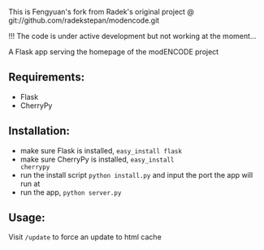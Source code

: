 This is Fengyuan's fork from Radek's original project @ git://github.com/radekstepan/modencode.git

!!! The code is under active development but not working at the moment...

A Flask app serving the homepage of the modENCODE project

## Requirements:
- Flask
- CherryPy

## Installation:
- make sure Flask is installed, <code>easy_install flask</code>
- make sure CherryPy is installed, <code>easy_install cherrypy</code>
- run the install script <code>python install.py</code> and input the port the app will run at
- run the app, <code>python server.py</code>

## Usage:

Visit <code>/update</code> to force an update to html cache
